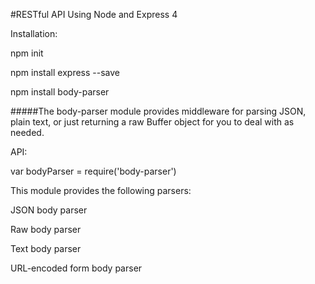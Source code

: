 
#RESTful API Using Node and Express 4

Installation:

npm init

npm install express --save

npm install body-parser

#####The body-parser module provides middleware for parsing JSON, plain text, or just returning a raw Buffer object for you to deal with as needed.

API:

var bodyParser = require('body-parser')

This module provides the following parsers:

JSON body parser

Raw body parser

Text body parser

URL-encoded form body parser
